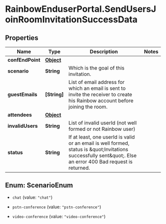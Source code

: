 # RainbowEnduserPortal.SendUsersJoinRoomInvitationSuccessData

## Properties

Name | Type | Description | Notes
------------ | ------------- | ------------- | -------------
**confEndPoint** | [**Object**](.md) |  | 
**scenario** | **String** | Which is the goal of this invitation. | 
**guestEmails** | **[String]** | List of email address for which an email is sent to invite the receiver to create his Rainbow account before joining the room. | 
**attendees** | [**Object**](.md) |  | 
**invalidUsers** | **String** | List of invalid userId (not well formed or not Rainbow user) | 
**status** | **String** | If at least, one userId is valid or an email is well formed, status is \&quot;Invitations successfully sent\&quot;. Else an error 400 Bad request is returned. | 



## Enum: ScenarioEnum


* `chat` (value: `"chat"`)

* `pstn-conference` (value: `"pstn-conference"`)

* `video-conference` (value: `"video-conference"`)




